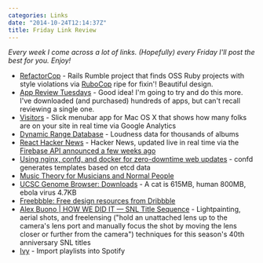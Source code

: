 ```yaml
---
categories: Links
date: "2014-10-24T12:14:37Z"
title: Friday Link Review
---
```


*Every week I come across a lot of links. (Hopefully) every Friday I'll post the best for you. Enjoy!*

* [RefactorCop](http://refactorcop.r14.railsrumble.com/) - Rails Rumble project that finds OSS Ruby projects with style violations via [RuboCop](https://github.com/bbatsov/rubocop) ripe for fixin'! Beautiful design.
* [App Review Tuesdays](http://brettterpstra.com/2014/10/21/app-review-tuesdays/) - Good idea! I'm going to try and do this more. I've downloaded (and purchased) hundreds of apps, but can't recall reviewing a single one.
* [Visitors](http://www.mediaatelier.com/Visitors/) - Slick menubar app for Mac OS X that shows how many folks are on your site in real time via Google Analytics
* [Dynamic Range Database](http://dr.loudness-war.info/) - Loudness data for thousands of albums
* [React Hacker News](http://insin.github.io/react-hn/#/) - Hacker News, updated live in real time via the [Firebase API announced a few weeks ago](http://blog.ycombinator.com/hacker-news-api)
* [Using nginx, confd, and docker for zero-downtime web updates](http://brianketelsen.com/2014/02/25/using-nginx-confd-and-docker-for-zero-downtime-web-updates/) - confd generates templates based on etcd data
* [Music Theory for Musicians and Normal People](http://academic.udayton.edu/tobyrush/theorypages/index.html)
* [UCSC Genome Browser: Downloads](http://hgdownload.soe.ucsc.edu/downloads.html) - A cat is 615MB, human 800MB, ebola virus 4.7KB
* [Freebbble: Free design resources from Dribbble](http://freebbble.com/)
* [Alex Buono | HOW WE DID IT — SNL Title Sequence](http://www.alex-buono.com/how-we-did-it-snl-titles-sequence/) - Lightpainting, aerial shots, and freelensing ("hold an unattached lens up to the camera's lens port and manually focus the shot by moving the lens closer or further from the camera") techniques for this season's 40th anniversary SNL titles
* [Ivy](http://www.ivyishere.org/ivy) - Import playlists into Spotify
